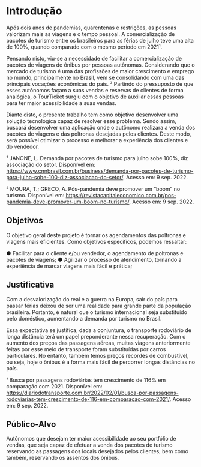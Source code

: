 # Introdução

Após dois anos de pandemias, quarentenas e restrições, as pessoas valorizam mais as viagens e o tempo pessoal. A comercialização de pacotes de turismo entre os brasileiros para as férias de julho teve uma alta de 100%, quando comparado com o mesmo período em 2021¹.

Pensando nisto, viu-se a necessidade de facilitar a comercialização de pacotes de viagens de ônibus por pessoas autônomas. Considerando que o mercado de turismo é uma das profissões de maior crescimento e emprego no mundo, principalmente no Brasil, vem se consolidando com uma das principais vocações econômicas do país. ² Partindo do pressuposto de que esses autônomos façam a suas vendas e reservas de clientes de forma analógica, o TourTicket surgiu com o objetivo de auxiliar essas pessoas para ter maior acessibilidade a suas vendas.

Diante disto, o presente trabalho tem como objetivo desenvolver uma solução tecnológica capaz de resolver esse problema. Sendo assim, buscará desenvolver uma aplicação onde o autônomo realizara a venda dos pacotes de viagens e das poltronas desejadas pelos clientes. Deste modo, será possível otimizar o processo e melhorar a experiência dos clientes e do vendedor.

¹ JANONE, L. Demanda por pacotes de turismo para julho sobe 100%, diz associação do setor. Disponível em: <https://www.cnnbrasil.com.br/business/demanda-por-pacotes-de-turismo-para-julho-sobe-100-diz-associacao-do-setor/>. Acesso em: 9 sep. 2022.

² MOURA, T.; GRECO, A. Pós-pandemia deve promover um “boom” no turismo. Disponível em: <https://revistacapitaleconomico.com.br/pos-pandemia-deve-promover-um-boom-no-turismo/>. Acesso em: 9 sep. 2022.

## Objetivos
O objetivo geral deste projeto é tornar os agendamentos das poltronas e viagens mais eficientes. Como objetivos específicos, podemos ressaltar:

● Facilitar para o cliente e/ou vendedor, o agendamento de poltronas e pacotes de viagens;
● Agilizar o processo de atendimento, tornando a experiência de marcar viagens mais fácil e prática;

## Justificativa

Com a desvalorização do real e a guerra na Europa, sair do país para passar férias deixou de ser uma realidade para grande parte da população brasileira. Portanto, é natural que o turismo internacional seja substituído pelo doméstico, aumentando a demanda por turismo no Brasil. 

Essa expectativa se justifica, dada a conjuntura, o transporte rodoviário de longa distância terá um papel preponderante nessa recuperação. Com o aumento dos preços das passagens aéreas, muitas viagens anteriormente feitas por esse meio de transporte foram substituídas por carros particulares. No entanto, também temos preços recordes de combustível, ou seja, hoje o ônibus é a forma mais fácil de percorrer longas distâncias no país.

¹ Busca por passagens rodoviárias tem crescimento de 116% em comparação com 2021. Disponível em: <https://diariodotransporte.com.br/2022/02/01/busca-por-passagens-rodoviarias-tem-crescimento-de-116-em-comparacao-com-2021/>. Acesso em: 9 sep. 2022.

## Público-Alvo

Autônomos que desejam ter maior acessibilidade ao seu portfólio de vendas, que seja capaz de efetuar a venda dos pacotes de turismo reservando as passagens dos locais desejados pelos clientes, bem como também, reservando os assentos dos ônibus.
